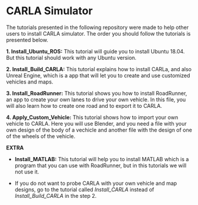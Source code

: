 # CARLA Simulator

The tutorials presented in the following repository were made to help other users to install CARLA simulator. The order you should follow the tutorials is presented below. 

**1. Install_Ubuntu_ROS:** This tutorial will guide you to install Ubuntu 18.04. But this tutorial should work with any Ubuntu version. 

**2. Install_Build_CARLA:** This tutorial explains how to install CARLa, and also Unreal Engine, which is a app that will let you to create and use customized vehicles and maps. 

**3. Install_RoadRunner:** This tutorial shows you how to install RoadRunner, an app to create your own lanes to drive your own vehicle. In this file, you will also learn how to create one road and to export it to CARLA.

**4. Apply_Custom_Vehicle:** This tutorial shows how to import your own vehicle to CARLA. Here you will use Blender, and you need a file with your own design of the body of a vechicle and another file with the design of one of the wheels of the vehicle. 

**EXTRA** 

* **Install_MATLAB:** This tutorial will help you to install MATLAB which is a program that you can use with RoadRunner, but in this tutorials we will not use it. 

* If you do not want to probe CARLA with your own vehicle and map designs, go to the tutorial called *Install_CARLA* instead of *Install_Build_CARLA* in the step 2.
